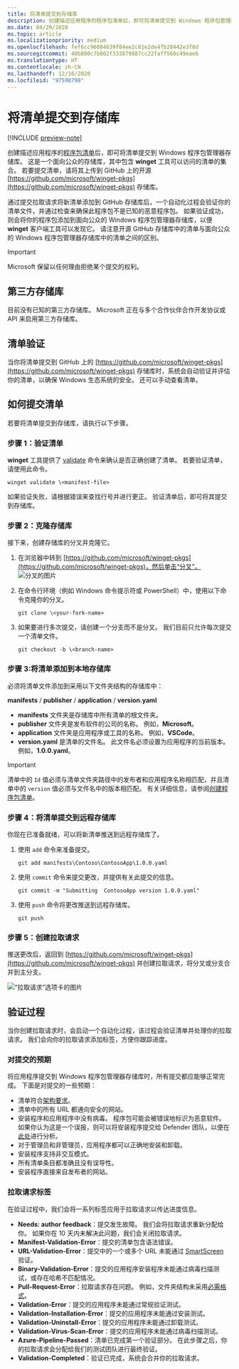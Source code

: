```yaml
---
title: 将清单提交到存储库
description: 创建描述应用程序的程序包清单后，即可将清单提交到 Windows 程序包管理器存储库。
ms.date: 04/29/2020
ms.topic: article
ms.localizationpriority: medium
ms.openlocfilehash: fef6cc96604639f84ee2c81e2de4fb28442e3f8d
ms.sourcegitcommit: 40b890c7b862f333879887cc22faff560c49eae6
ms.translationtype: HT
ms.contentlocale: zh-CN
ms.lasthandoff: 12/16/2020
ms.locfileid: "97598798"
---
```

# <a name="submit-your-manifest-to-the-repository"></a>将清单提交到存储库

[!INCLUDE [preview-note](../../includes/package-manager-preview.md)]

创建描述应用程序的[程序包清单](manifest.md)后，即可将清单提交到 Windows 程序包管理器存储库。 这是一个面向公众的存储库，其中包含 **winget** 工具可以访问的清单的集合。 若要提交清单，请将其上传到 GitHub 上的开源 [https://github.com/microsoft/winget-pkgs](https://github.com/microsoft/winget-pkgs) 存储库。

通过提交拉取请求将新清单添加到 GitHub 存储库后，一个自动化过程会验证你的清单文件，并通过检查来确保此程序包不是已知的恶意程序包。 如果验证成功，则会将你的程序包添加到面向公众的 Windows 程序包管理器存储库，以便 **winget** 客户端工具可以发现它。 请注意开源 GitHub 存储库中的清单与面向公众的 Windows 程序包管理器存储库中的清单之间的区别。

> [!IMPORTANT]
> Microsoft 保留以任何理由拒绝某个提交的权利。

## <a name="third-party-repositories"></a>第三方存储库

目前没有已知的第三方存储库。 Microsoft 正在与多个合作伙伴合作开发协议或 API 来启用第三方存储库。

## <a name="manifest-validation"></a>清单验证

当你将清单提交到 GitHub 上的 [https://github.com/microsoft/winget-pkgs](https://github.com/microsoft/winget-pkgs) 存储库时，系统会自动验证并评估你的清单，以确保 Windows 生态系统的安全。 还可以手动查看清单。

## <a name="how-to-submit-your-manifest"></a>如何提交清单

若要将清单提交到存储库，请执行以下步骤。

### <a name="step-1-validate-your-manifest"></a>步骤 1：验证清单

**winget** 工具提供了 [validate](..\winget\validate.md) 命令来确认是否正确创建了清单。 若要验证清单，请使用此命令。

```CMD
winget validate \<manifest-file>
```

如果验证失败，请根据错误来查找行号并进行更正。 验证清单后，即可将其提交到存储库。

### <a name="step-2-clone-the-repository"></a>步骤 2：克隆存储库

接下来，创建存储库的分叉并克隆它。

1. 在浏览器中转到 [https://github.com/microsoft/winget-pkgs](https://github.com/microsoft/winget-pkgs)，然后单击“分叉”。
    ![分叉的图片](images\fork.png)

2. 在命令行环境（例如 Windows 命令提示符或 PowerShell）中，使用以下命令克隆你的分叉。
    ```CMD
    git clone \<your-fork-name>
    ```

 3. 如果要进行多次提交，请创建一个分支而不是分叉。 我们目前只允许每次提交一个清单文件。
    ```CMD
    git checkout -b \<branch-name>
    ```

### <a name="step-3-add-your-manifest-to-the-local-repository"></a>步骤 3:将清单添加到本地存储库

必须将清单文件添加到采用以下文件夹结构的存储库中：

**manifests** / **publisher** / **application** / **version.yaml**

* **manifests** 文件夹是存储库中所有清单的根文件夹。
* **publisher** 文件夹是发布软件的公司的名称。 例如，**Microsoft**。
* **application** 文件夹是应用程序或工具的名称。 例如，**VSCode**。
* **version.yaml** 是清单的文件名。 此文件名必须设置为应用程序的当前版本。 例如，**1.0.0.yaml**。

>[!IMPORTANT]
> 清单中的 `Id` 值必须与清单文件夹路径中的发布者和应用程序名称相匹配，并且清单中的 `version` 值必须与文件名中的版本相匹配。 有关详细信息，请参阅[创建程序包清单](manifest.md#tips-and-best-practices)。

### <a name="step-4-submit-your-manifest-to-the-remote-repository"></a>步骤 4：将清单提交到远程存储库

你现在已准备就绪，可以将新清单推送到远程存储库了。

1. 使用 `add` 命令来准备提交。
    ```CMD
    git add manifests\Contoso\ContosoApp\1.0.0.yaml
    ```

2. 使用 `commit` 命令来提交更改，并提供有关此提交的信息。
    ```CMD
    git commit -m "Submitting  ContosoApp version 1.0.0.yaml"
    ```

3. 使用 `push` 命令将更改推送到远程存储库。
    ```CMD
    git push
    ```

### <a name="step-5-create-a-pull-request"></a>步骤 5：创建拉取请求

推送更改后，返回到 [https://github.com/microsoft/winget-pkgs](https://github.com/microsoft/winget-pkgs) 并创建拉取请求，将分叉或分支合并到主分支。

![“拉取请求”选项卡的图片](images\pull-request.png)

## <a name="validation-process"></a>验证过程

当你创建拉取请求时，会启动一个自动化过程，该过程会验证清单并处理你的拉取请求。 我们会向你的拉取请求添加标签，方便你跟踪进度。

### <a name="submission-expectations"></a>对提交的预期

将应用程序提交到 Windows 程序包管理器存储库时，所有提交都应能够正常完成。 下面是对提交的一些预期：

* 清单符合[架构要求](manifest.md#manifest-contents)。
* 清单中的所有 URL 都通向安全的网站。
* 安装程序和应用程序中没有病毒。 程序包可能会被错误地标识为恶意软件。 如果你认为这是一个误报，则可以将安装程序提交给 Defender 团队，以便在[此处](https://www.microsoft.com/wdsi/filesubmission)进行分析。
* 对于管理员和非管理员，应用程序都可以正确地安装和卸载。
* 安装程序支持非交互模式。
* 所有清单条目都准确且没有误导性。
* 安装程序直接来自发布者的网站。

### <a name="pull-request-labels"></a>拉取请求标签

在验证过程中，我们会将一系列标签应用于拉取请求以传达进度信息。

* **Needs: author feedback**：提交发生故障。 我们会将拉取请求重新分配给你。 如果你在 10 天内未解决此问题，我们会关闭拉取请求。
* **Manifest-Validation-Error**：提交的清单包含语法错误。
* **URL-Validation-Error**：提交中的一个或多个 URL 未能通过 [SmartScreen](/windows/security/threat-protection/microsoft-defender-smartscreen/microsoft-defender-smartscreen-overview) 验证。
* **Binary-Validation-Error**：提交的应用程序安装程序未能通过病毒扫描测试，或存在哈希不匹配情况。
* **Pull-Request-Error**：拉取请求存在问题。 例如，文件夹结构未采用[必需格式](#step-3-add-your-manifest-to-the-local-repository)。
* **Validation-Error**：提交的应用程序未能通过常规验证测试。
* **Validation-Installation-Error**：提交的应用程序未能通过安装测试。
* **Validation-Uninstall-Error**：提交的应用程序未能通过卸载测试。
* **Validation-Virus-Scan-Error**：提交的应用程序未能通过病毒扫描测试。
* **Azure-Pipeline-Passed**：清单已完成第一个验证部分。 在此步骤之后，你的拉取请求会分配给我们的测试团队进行最终验证。
* **Validation-Completed**：验证已完成，系统会合并你的拉取请求。